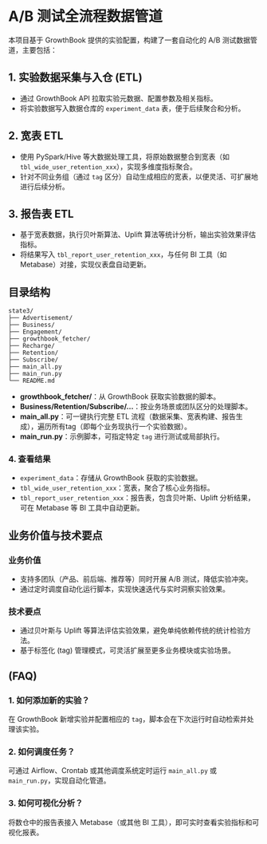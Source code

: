 # A/B 测试全流程数据管道

本项目基于 GrowthBook 提供的实验配置，构建了一套自动化的 A/B 测试数据管道，主要包括：

## 1. 实验数据采集与入仓 (ETL)
- 通过 GrowthBook API 拉取实验元数据、配置参数及相关指标。
- 将实验数据写入数据仓库的 `experiment_data` 表，便于后续聚合和分析。

## 2. 宽表 ETL
- 使用 PySpark/Hive 等大数据处理工具，将原始数据整合到宽表（如 `tbl_wide_user_retention_xxx`），实现多维度指标聚合。
- 针对不同业务组（通过 `tag` 区分）自动生成相应的宽表，以便灵活、可扩展地进行后续分析。

## 3. 报告表 ETL
- 基于宽表数据，执行贝叶斯算法、Uplift 算法等统计分析，输出实验效果评估指标。
- 将结果写入 `tbl_report_user_retention_xxx`，与任何 BI 工具（如 Metabase）对接，实现仪表盘自动更新。

## 目录结构
```
state3/
├── Advertisement/
├── Business/
├── Engagement/
├── growthbook_fetcher/
├── Recharge/
├── Retention/
├── Subscribe/
├── main_all.py
├── main_run.py
└── README.md
```
- **growthbook_fetcher/**：从 GrowthBook 获取实验数据的脚本。  
- **Business/Retention/Subscribe/...**：按业务场景或团队区分的处理脚本。  
- **main_all.py**：可一键执行完整 ETL 流程（数据采集、宽表构建、报告生成），遍历所有tag（即每个业务现执行一个实验数据）。  
- **main_run.py**：示例脚本，可指定特定 `tag` 进行测试或局部执行。


### 4. 查看结果
- `experiment_data`：存储从 GrowthBook 获取的实验数据。
- `tbl_wide_user_retention_xxx`：宽表，聚合了核心业务指标。
- `tbl_report_user_retention_xxx`：报告表，包含贝叶斯、Uplift 分析结果，可在 Metabase 等 BI 工具中自动更新。

## 业务价值与技术要点

### 业务价值
- 支持多团队（产品、前后端、推荐等）同时开展 A/B 测试，降低实验冲突。
- 通过定时调度自动化运行脚本，实现快速迭代与实时洞察实验效果。

### 技术要点
- 通过贝叶斯与 Uplift 等算法评估实验效果，避免单纯依赖传统的统计检验方法。
- 基于标签化 (tag) 管理模式，可灵活扩展至更多业务模块或实验场景。

##  (FAQ)

### 1. 如何添加新的实验？
在 GrowthBook 新增实验并配置相应的 `tag`，脚本会在下次运行时自动检索并处理该实验。

### 2. 如何调度任务？
可通过 Airflow、Crontab 或其他调度系统定时运行 `main_all.py` 或 `main_run.py`，实现自动化管道。

### 3. 如何可视化分析？
将数仓中的报告表接入 Metabase（或其他 BI 工具），即可实时查看实验指标和可视化报表。


